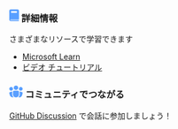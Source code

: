 <!-- Responsive More Links Section -->

<div class="more-links">
  <div class="table-landing">
    <h3 class="table-heading">
      <svg xmlns="http://www.w3.org/2000/svg" width="18" height="22" viewBox="0 0 18 22" fill="none">
        <path d="M2.65152 0C1.18712 0 0 1.18712 0 2.65152V18.5606C0 20.025 1.18712 21.2121 2.65152 21.2121H16.7045C17.1439 21.2121 17.5 20.856 17.5 20.4167C17.5 19.9774 17.1439 19.6212 16.7045 19.6212H2.65152C2.06576 19.6212 1.59091 19.1464 1.59091 18.5606H16.7045C17.1439 18.5606 17.5 18.2045 17.5 17.7652V2.65152C17.5 1.18712 16.3129 0 14.8485 0H2.65152ZM4.24242 3.18182H12.7273C13.313 3.18182 13.7879 3.65667 13.7879 4.24242V5.30303C13.7879 5.88879 13.313 6.36364 12.7273 6.36364H4.24242C3.65667 6.36364 3.18182 5.88879 3.18182 5.30303V4.24242C3.18182 3.65667 3.65667 3.18182 4.24242 3.18182Z" fill="#599FFF"/></svg>
      詳細情報
    </h3>
    <p>さまざまなリソースで学習できます</p>
    <ul>
      <li><a href="mslearn">Microsoft Learn</a></li>
      <li><a href="resources">ビデオ チュートリアル</a></li>
    </ul>
  </div>
  <div class="table-landing">
    <h3 class="table-heading">
      <svg xmlns="http://www.w3.org/2000/svg" width="25" height="23" viewBox="0 0 25 23" fill="none">
        <path d="M12.055 0.899902C10.9895 0.899902 9.96763 1.32317 9.2142 2.0766C8.46078 2.83003 8.03751 3.85189 8.03751 4.9174C8.03751 5.9829 8.46078 7.00477 9.2142 7.75819C9.96763 8.51162 10.9895 8.93489 12.055 8.93489C13.1205 8.93489 14.1424 8.51162 14.8958 7.75819C15.6492 7.00477 16.0725 5.9829 16.0725 4.9174C16.0725 3.85189 15.6492 2.83003 14.8958 2.0766C14.1424 1.32317 13.1205 0.899902 12.055 0.899902ZM5.42614 11.6132C5.38596 11.8275 5.35918 12.0551 5.35918 12.2828V16.9699C5.35918 19.0188 6.2832 20.8535 7.7295 22.0721L7.50184 22.1391C6.13092 22.5076 4.66978 22.3168 3.43941 21.6087C2.20903 20.9006 1.31005 19.7331 0.939932 18.3626L0.0694746 15.1218C0.000608092 14.8668 -0.01729 14.6008 0.0168047 14.3388C0.0508995 14.0769 0.136318 13.8243 0.26817 13.5954C0.400022 13.3665 0.575719 13.1659 0.785204 13.005C0.994688 12.8441 1.23385 12.7261 1.48899 12.6578L5.42614 11.6132ZM16.3805 22.0721C17.1228 21.4451 17.7194 20.6638 18.1288 19.7826C18.5381 18.9014 18.7504 17.9415 18.7508 16.9699V12.2828C18.7508 12.0551 18.724 11.8275 18.6839 11.6132L22.621 12.6578C22.8762 12.7261 23.1153 12.8441 23.3248 13.005C23.5343 13.1659 23.71 13.3665 23.8418 13.5954C23.9737 13.8243 24.0591 14.0769 24.0932 14.3388C24.1273 14.6008 24.1094 14.8668 24.0405 15.1218L23.1835 18.3626C22.995 19.0605 22.6672 19.7129 22.2198 20.2808C21.7724 20.8486 21.2148 21.32 20.5804 21.6665C19.9461 22.0131 19.2481 22.2277 18.5286 22.2974C17.8091 22.3671 17.083 22.2905 16.3939 22.0721H16.3805ZM20.7596 3.57823C19.8717 3.57823 19.0201 3.93096 18.3922 4.55881C17.7644 5.18667 17.4117 6.03822 17.4117 6.92614C17.4117 7.81407 17.7644 8.66562 18.3922 9.29348C19.0201 9.92133 19.8717 10.2741 20.7596 10.2741C21.6475 10.2741 22.4991 9.92133 23.1269 9.29348C23.7548 8.66562 24.1075 7.81407 24.1075 6.92614C24.1075 6.03822 23.7548 5.18667 23.1269 4.55881C22.4991 3.93096 21.6475 3.57823 20.7596 3.57823ZM3.35043 3.57823C2.46251 3.57823 1.61095 3.93096 0.983097 4.55881C0.355242 5.18667 0.0025164 6.03822 0.0025164 6.92614C0.0025164 7.81407 0.355242 8.66562 0.983097 9.29348C1.61095 9.92133 2.46251 10.2741 3.35043 10.2741C4.23835 10.2741 5.08991 9.92133 5.71776 9.29348C6.34562 8.66562 6.69834 7.81407 6.69834 6.92614C6.69834 6.03822 6.34562 5.18667 5.71776 4.55881C5.08991 3.93096 4.23835 3.57823 3.35043 3.57823ZM8.70709 10.2741C7.59558 10.2741 6.69834 11.1713 6.69834 12.2828V16.9699C6.69834 18.3906 7.2627 19.753 8.26727 20.7576C9.27184 21.7622 10.6343 22.3265 12.055 22.3265C13.4757 22.3265 14.8382 21.7622 15.8427 20.7576C16.8473 19.753 17.4117 18.3906 17.4117 16.9699V12.2828C17.4117 11.1713 16.5144 10.2741 15.4029 10.2741H8.70709Z" fill="#599FFF"/></svg>
      コミュニティでつながる
    </h3>
    <p><a href="https://github.com/microsoft/copilot-camp/discussions">GitHub Discussion</a> で会話に参加しましょう！</p>
  </div>
  <div class="table-landing">
  </div>
  <div class="table-landing">
  </div>
</div>